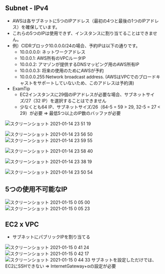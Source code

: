 ## Subnet - IPv4
- AWSは各サブネットに5つのIPアドレス（最初の4つと最後の1つのIPアドレス）を確保しています。
- これらの5つのIPは使用できず、インスタンスに割り当てることはできません。
- 例）CIDRブロック10.0.0.0/24の場合、予約IPは以下の通りです。
    - 10.0.0.0.0: ネットワークアドレス
    - 10.0.0.1: AWS所有のVPCルータIP
    -  10.0.0.2: アマゾンが提供するDNSマッピング用のAWS所有IP
    - 10.0.0.0.3: 将来の使用のためにAWSが予約
    - 10.0.0.0.255:Network broadcast address. (AWSはVPCでのブロードキャストをサポートしていないため、このアドレスは予約済)
- ExamTip
    - EC2インスタンスに29個のIPアドレスが必要な場合、サブネットサイズ/27（32 IP）を選択することはできません 
    - 少なくとも64 IP、サブネットサイズ/26（64-5 = 59 > 29, 32-5 = 27 < 29）が必要
    => 最低5つ以上のIP数のバッファが必要

![スクリーンショット 2021-01-14 23 51 19](https://user-images.githubusercontent.com/54907440/104608249-022d4780-56c5-11eb-9732-4fc1b4394fa4.png)

![スクリーンショット 2021-01-14 23 56 50](https://user-images.githubusercontent.com/54907440/104607947-b5497100-56c4-11eb-9aeb-1e22249e26f0.png)
![スクリーンショット 2021-01-14 23 59 55](https://user-images.githubusercontent.com/54907440/104607950-b67a9e00-56c4-11eb-95cb-d4d120d16207.png)


![スクリーンショット 2021-01-14 23 58 40](https://user-images.githubusercontent.com/54907440/104608025-cf834f00-56c4-11eb-949c-dc80d2a29a67.png)

![スクリーンショット 2021-01-14 23 38 19](https://user-images.githubusercontent.com/54907440/104607929-afec2680-56c4-11eb-90df-d13fe98c35eb.png)

![スクリーンショット 2021-01-14 23 50 54](https://user-images.githubusercontent.com/54907440/104607934-b1b5ea00-56c4-11eb-8ea5-4fe87d24d72e.png)

## 5つの使用不可能なIP
![スクリーンショット 2021-01-15 0 05 00](https://user-images.githubusercontent.com/54907440/104608595-694afc00-56c5-11eb-8949-856e59824821.png)
![スクリーンショット 2021-01-15 0 05 23](https://user-images.githubusercontent.com/54907440/104608604-6b14bf80-56c5-11eb-8247-5421412dd229.png)

## EC2 x VPC
- サブネットにパブリックIPを割り当てる

![スクリーンショット 2021-01-15 0 41 24](https://user-images.githubusercontent.com/54907440/104613850-ffcdec00-56ca-11eb-9eda-1f8e646ff68b.png)
![スクリーンショット 2021-01-15 0 42 17](https://user-images.githubusercontent.com/54907440/104613856-00ff1900-56cb-11eb-93e2-6798b0439403.png)
![スクリーンショット 2021-01-15 0 44 33](https://user-images.githubusercontent.com/54907440/104613860-0197af80-56cb-11eb-8008-47946f3b7956.png)
サブネットを設定しただけでは、EC2にSSHできない
=> InternetGateway+αの設定が必要